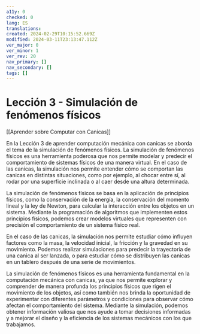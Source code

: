 ```yaml
---
a11y: 0
checked: 0
lang: ES
translations: 
created: 2024-02-29T10:15:52.669Z
modified: 2024-03-11T23:13:47.112Z
ver_major: 0
ver_minor: 1
ver_rev: 20
nav_primary: []
nav_secondary: []
tags: []
---
```

# Lección 3 - Simulación de fenómenos físicos

[[Aprender sobre Computar con Canicas]]

En la Lección 3 de aprender computación mecánica con canicas se aborda el tema de la simulación de fenómenos físicos. La simulación de fenómenos físicos es una herramienta poderosa que nos permite modelar y predecir el comportamiento de sistemas físicos de una manera virtual. En el caso de las canicas, la simulación nos permite entender cómo se comportan las canicas en distintas situaciones, como por ejemplo, al chocar entre sí, al rodar por una superficie inclinada o al caer desde una altura determinada.

La simulación de fenómenos físicos se basa en la aplicación de principios físicos, como la conservación de la energía, la conservación del momento lineal y la ley de Newton, para calcular la interacción entre los objetos en un sistema. Mediante la programación de algoritmos que implementen estos principios físicos, podemos crear modelos virtuales que representen con precisión el comportamiento de un sistema físico real.

En el caso de las canicas, la simulación nos permite estudiar cómo influyen factores como la masa, la velocidad inicial, la fricción y la gravedad en su movimiento. Podemos realizar simulaciones para predecir la trayectoria de una canica al ser lanzada, o para estudiar cómo se distribuyen las canicas en un tablero después de una serie de movimientos.

La simulación de fenómenos físicos es una herramienta fundamental en la computación mecánica con canicas, ya que nos permite explorar y comprender de manera profunda los principios físicos que rigen el movimiento de los objetos, así como también nos brinda la oportunidad de experimentar con diferentes parámetros y condiciones para observar cómo afectan el comportamiento del sistema. Mediante la simulación, podemos obtener información valiosa que nos ayude a tomar decisiones informadas y a mejorar el diseño y la eficiencia de los sistemas mecánicos con los que trabajamos.
